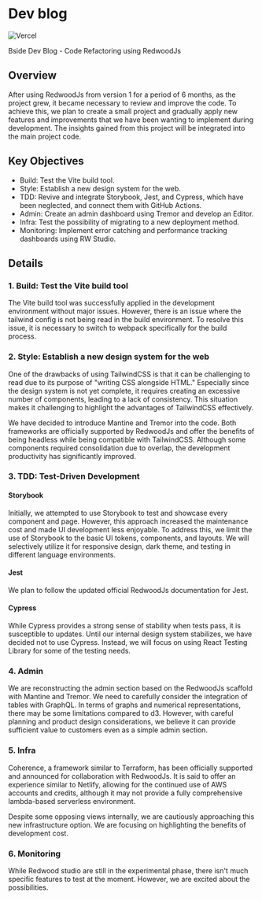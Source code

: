 # Dev blog

![Vercel](https://therealsujitk-vercel-badge.vercel.app/?app=tech-blog-zaiyou12)

Bside Dev Blog - Code Refactoring using RedwoodJs

## Overview

After using RedwoodJs from version 1 for a period of 6 months, as the project grew, it became necessary to review and improve the code. To achieve this, we plan to create a small project and gradually apply new features and improvements that we have been wanting to implement during development. The insights gained from this project will be integrated into the main project code.

## Key Objectives

- Build: Test the Vite build tool.
- Style: Establish a new design system for the web.
- TDD: Revive and integrate Storybook, Jest, and Cypress, which have been neglected, and connect them with GitHub Actions.
- Admin: Create an admin dashboard using Tremor and develop an Editor.
- Infra: Test the possibility of migrating to a new deployment method.
- Monitoring: Implement error catching and performance tracking dashboards using RW Studio.

## Details

### 1. Build: Test the Vite build tool

The Vite build tool was successfully applied in the development environment without major issues. However, there is an issue where the tailwind config is not being read in the build environment. To resolve this issue, it is necessary to switch to webpack specifically for the build process.

### 2. Style: Establish a new design system for the web

One of the drawbacks of using TailwindCSS is that it can be challenging to read due to its purpose of "writing CSS alongside HTML." Especially since the design system is not yet complete, it requires creating an excessive number of components, leading to a lack of consistency. This situation makes it challenging to highlight the advantages of TailwindCSS effectively.

We have decided to introduce Mantine and Tremor into the code. Both frameworks are officially supported by RedwoodJs and offer the benefits of being headless while being compatible with TailwindCSS. Although some components required consolidation due to overlap, the development productivity has significantly improved.

### 3. TDD: Test-Driven Development

#### Storybook

Initially, we attempted to use Storybook to test and showcase every component and page. However, this approach increased the maintenance cost and made UI development less enjoyable. To address this, we limit the use of Storybook to the basic UI tokens, components, and layouts. We will selectively utilize it for responsive design, dark theme, and testing in different language environments.

#### Jest

We plan to follow the updated official RedwoodJs documentation for Jest.

#### Cypress

While Cypress provides a strong sense of stability when tests pass, it is susceptible to updates. Until our internal design system stabilizes, we have decided not to use Cypress. Instead, we will focus on using React Testing Library for some of the testing needs.

### 4. Admin

We are reconstructing the admin section based on the RedwoodJs scaffold with Mantine and Tremor. We need to carefully consider the integration of tables with GraphQL. In terms of graphs and numerical representations, there may be some limitations compared to d3. However, with careful planning and product design considerations, we believe it can provide sufficient value to customers even as a simple admin section.

### 5. Infra

Coherence, a framework similar to Terraform, has been officially supported and announced for collaboration with RedwoodJs. It is said to offer an experience similar to Netlify, allowing for the continued use of AWS accounts and credits, although it may not provide a fully comprehensive lambda-based serverless environment.

Despite some opposing views internally, we are cautiously approaching this new infrastructure option. We are focusing on highlighting the benefits of development cost.

### 6. Monitoring

While Redwood studio are still in the experimental phase, there isn't much specific features to test at the moment. However, we are excited about the possibilities.
